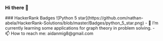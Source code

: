 ### Hi there 👋

<!--
**12153/12153** is a ✨ _special_ ✨ repository because its `README.md` (this file) appears on your GitHub profile.
--!>

### HackerRank Badges
 ![Python 5 star](https://github.com/nathan-abela/HackerRank-Solutions/blob/master/Badges/python_5_star.png)

- 🌱 I’m currently learning some applications for graph theory in problem solving.
- 📫 How to reach me: aidanmig8@gmail.com
